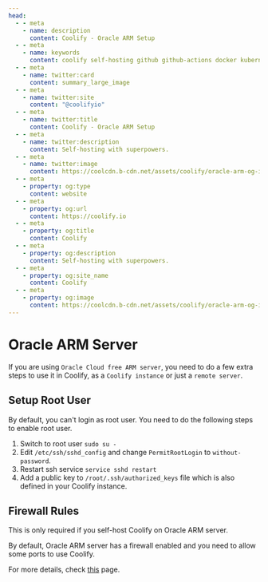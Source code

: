```yaml
---
head:
  - - meta
    - name: description
      content: Coolify - Oracle ARM Setup
  - - meta
    - name: keywords
      content: coolify self-hosting github github-actions docker kubernetes vercel netlify heroku render digitalocean aws gcp azure oracle arm free
  - - meta
    - name: twitter:card
      content: summary_large_image
  - - meta
    - name: twitter:site
      content: "@coolifyio"
  - - meta
    - name: twitter:title
      content: Coolify - Oracle ARM Setup
  - - meta
    - name: twitter:description
      content: Self-hosting with superpowers.
  - - meta
    - name: twitter:image
      content: https://coolcdn.b-cdn.net/assets/coolify/oracle-arm-og-image.png
  - - meta
    - property: og:type
      content: website
  - - meta
    - property: og:url
      content: https://coolify.io
  - - meta
    - property: og:title
      content: Coolify
  - - meta
    - property: og:description
      content: Self-hosting with superpowers.
  - - meta
    - property: og:site_name
      content: Coolify
  - - meta
    - property: og:image
      content: https://coolcdn.b-cdn.net/assets/coolify/oracle-arm-og-image.png
---
```


# Oracle ARM Server

If you are using `Oracle Cloud free ARM server`, you need to do a few extra steps to use it in Coolify, as a `Coolify instance` or just a `remote server`.

## Setup Root User
By default, you can't login as root user. You need to do the following steps to enable root user.

1. Switch to root user `sudo su -`
2. Edit `/etc/ssh/sshd_config` and change `PermitRootLogin` to `without-password`.
3. Restart ssh service `service sshd restart`
4. Add a public key to `/root/.ssh/authorized_keys` file which is also defined in your Coolify instance.

## Firewall Rules
This is only required if you self-host Coolify on Oracle ARM server.

By default, Oracle ARM server has a firewall enabled and you need to allow some ports to use Coolify.

For more details, check [this](./firewall.md) page.